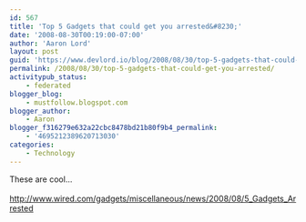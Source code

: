```yaml
---
id: 567
title: 'Top 5 Gadgets that could get you arrested&#8230;'
date: '2008-08-30T00:19:00-07:00'
author: 'Aaron Lord'
layout: post
guid: 'https://www.devlord.io/blog/2008/08/30/top-5-gadgets-that-could-get-you-arrested/'
permalink: /2008/08/30/top-5-gadgets-that-could-get-you-arrested/
activitypub_status:
    - federated
blogger_blog:
    - mustfollow.blogspot.com
blogger_author:
    - Aaron
blogger_f316279e632a22cbc8478bd21b80f9b4_permalink:
    - '4695212389620713030'
categories:
    - Technology
---
```


These are cool...<br /><br /><a href="http://www.wired.com/gadgets/miscellaneous/news/2008/08/5_Gadgets_Arrested">http://www.wired.com/gadgets/miscellaneous/news/2008/08/5_Gadgets_Arrested</a><div class="blogger-post-footer"></div>